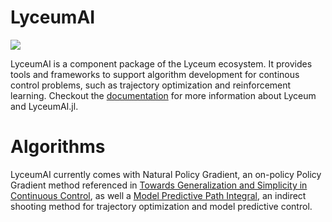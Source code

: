 # LyceumAI

![](https://github.com/Lyceum/LyceumAI.jl/workflows/CI/badge.svg)

LyceumAI is a component package of the Lyceum ecosystem. It provides tools and frameworks to
support algorithm development for continous control problems, such as trajectory optimization and
reinforcement learning. Checkout the [documentation](https://docs.lyceum.ml/dev/) for more
information about Lyceum and LyceumAI.jl.

# Algorithms
LyceumAI currently comes with Natural Policy Gradient, an on-policy Policy Gradient method
referenced in [Towards Generalization and Simplicity in Continuous Control](https://arxiv.org/pdf/1703.02660.pdf),
as well a [Model Predictive Path Integral](https://www.cc.gatech.edu/~bboots3/files/InformationTheoreticMPC.pdf),
an indirect shooting method for trajectory optimization and model predictive control.
